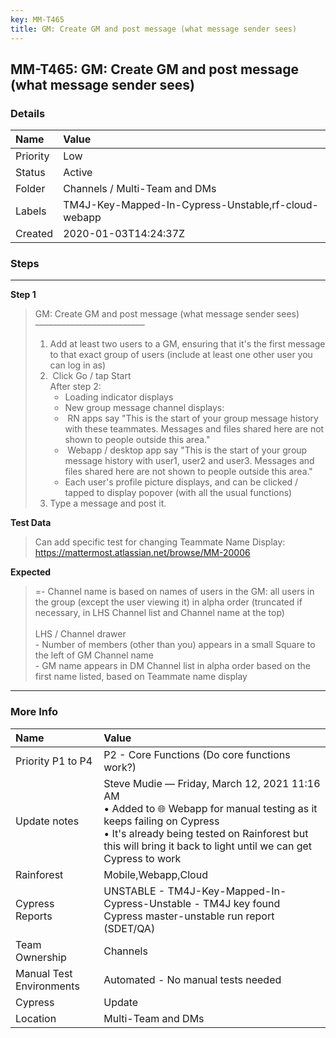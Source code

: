 ```yaml
---
key: MM-T465
title: GM: Create GM and post message (what message sender sees)
---
```


## MM-T465: GM: Create GM and post message (what message sender sees)

### Details

| Name     | Value                                               |
| :------- | :-------------------------------------------------- |
| Priority | Low                                                 |
| Status   | Active                                              |
| Folder   | Channels / Multi-Team and DMs                       |
| Labels   | TM4J-Key-Mapped-In-Cypress-Unstable,rf-cloud-webapp |
| Created  | 2020-01-03T14:24:37Z                                |

### Steps

<hr/>

**Step 1**

> <article>GM: Create GM and post message (what message sender sees)<br>–––––––––––––––––––––––––<ol><li>Add at least two users to a GM, ensuring that it's the first message to that exact group of users (include at least one other user you can log in as)</li><li>&nbsp;Click Go / tap Start<br>After step 2:<ul><li>Loading indicator displays</li><li>New group message channel displays:</li><li>&nbsp;RN apps say "This is the start of your group message history with these teammates. Messages and files shared here are not shown to people outside this area."</li><li>&nbsp;Webapp / desktop app say "This is the start of your group message history with user1, user2 and user3. Messages and files shared here are not shown to people outside this area."</li><li>Each user's profile picture displays, and can be clicked / tapped to display popover (with all the usual functions)</li></ul></li><li>Type a message and post it.</li></ol></article>

**Test Data**

> <article>Can add specific test for changing Teammate Name Display:<br><a href="https://mattermost.atlassian.net/browse/MM-20006" rel="noopener noreferrer" target="_blank">https://mattermost.atlassian.net/browse/MM-20006</a></article>

**Expected**

> <article>=- Channel name is based on names of users in the GM: all users in the group (except the user viewing it) in alpha order (truncated if necessary, in LHS Channel list and Channel name at the top)<br /><br />                                                                                                                                                                                                                                                                LHS / Channel drawer<br />- Number of members (other than you) appears in a small Square to the left of GM Channel name<br />- GM name appears in DM Channel list in alpha order based on the first name listed, based on Teammate name display</article>

<hr/>

### More Info

| Name                     | Value                                                                                                                                                                                                                                     |
| :----------------------- | :---------------------------------------------------------------------------------------------------------------------------------------------------------------------------------------------------------------------------------------- |
| Priority P1 to P4        | P2 - Core Functions (Do core functions work?)                                                                                                                                                                                             |
| Update notes             | Steve Mudie — Friday, March 12, 2021 11:16 AM<br>• Added to 🌐 Webapp for manual testing as it keeps failing on Cypress<br>• It's already being tested on Rainforest but this will bring it back to light until we can get Cypress to work |
| Rainforest               | Mobile,Webapp,Cloud                                                                                                                                                                                                                       |
| Cypress Reports          | UNSTABLE - TM4J-Key-Mapped-In-Cypress-Unstable - TM4J key found Cypress master-unstable run report (SDET/QA)                                                                                                                              |
| Team Ownership           | Channels                                                                                                                                                                                                                                  |
| Manual Test Environments | Automated - No manual tests needed                                                                                                                                                                                                        |
| Cypress                  | Update                                                                                                                                                                                                                                    |
| Location                 | Multi-Team and DMs                                                                                                                                                                                                                        |

